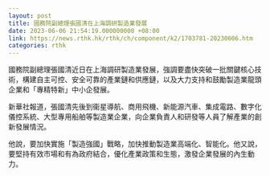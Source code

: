 ```yaml
---
layout: post
title: 國務院副總理張國清在上海調研製造業發展
date: 2023-06-06 21:54:19.000000000 +08:00
link: https://news.rthk.hk/rthk/ch/component/k2/1703781-20230606.htm
categories: rthk
---
```


國務院副總理張國清近日在上海調研製造業發展，強調要盡快突破一批關鍵核心技術，構建自主可控、安全可靠的產業鏈和供應鏈，以及大力支持和鼓勵製造業龍頭企業和「專精特新」中小企發展。

新華社報道，張國清先後到衞星導航、商用飛機、新能源汽車、集成電路、數字化儀控系統、大型專用船舶等製造業企業，向企業負責人和研發等人員了解產業的創新發展情況。

他說，要加快實施「製造強國」戰略，加快推動製造業高端化、智能化。他又說，要堅持有效市場和有為政府結合，優化產業政策和生態，激發企業發展的內生動力。
